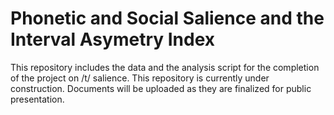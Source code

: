 # Phonetic and Social Salience and the Interval Asymetry Index
This repository includes the data and the analysis script for the completion of the project on /t/ salience. This repository is currently under construction. Documents will be uploaded as they are finalized for public presentation.
